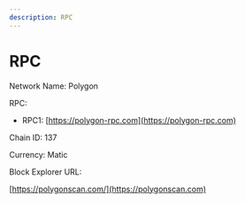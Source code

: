 ```yaml
---
description: RPC
---
```


# RPC

Network Name: Polygon

RPC:&#x20;

* RPC1: [https://polygon-rpc.com](https://polygon-rpc.com)

Chain ID: 137

Currency: Matic

Block Explorer URL:&#x20;

[https://polygonscan.com/](https://polygonscan.com)
